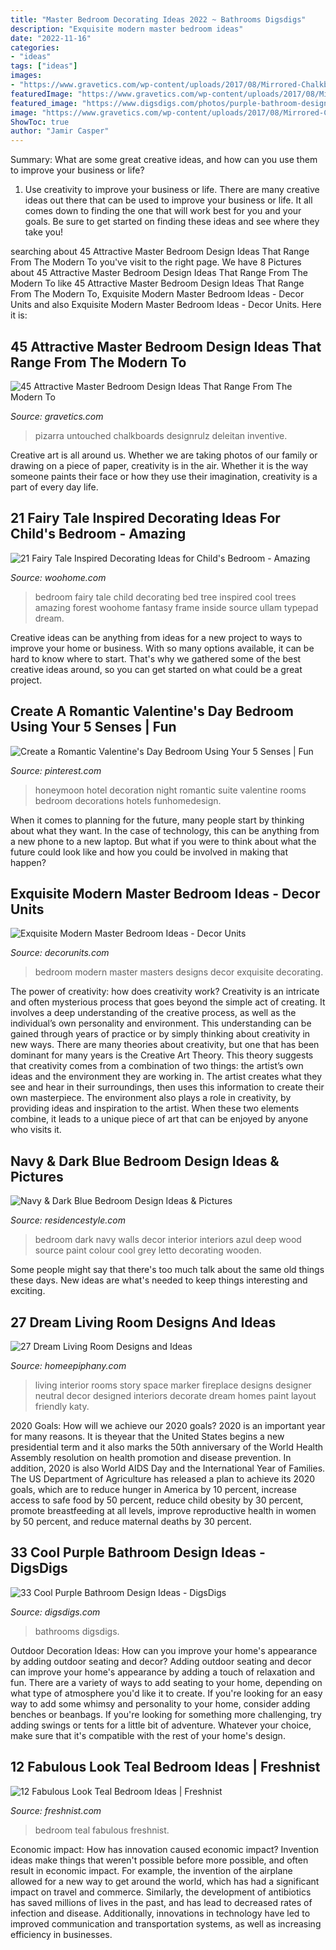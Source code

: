 ```yaml
---
title: "Master Bedroom Decorating Ideas 2022 ~ Bathrooms Digsdigs"
description: "Exquisite modern master bedroom ideas"
date: "2022-11-16"
categories:
- "ideas"
tags: ["ideas"]
images:
- "https://www.gravetics.com/wp-content/uploads/2017/08/Mirrored-Chalkboard.jpg"
featuredImage: "https://www.gravetics.com/wp-content/uploads/2017/08/Mirrored-Chalkboard.jpg"
featured_image: "https://www.digsdigs.com/photos/purple-bathroom-design-ideas-9.jpg"
image: "https://www.gravetics.com/wp-content/uploads/2017/08/Mirrored-Chalkboard.jpg"
ShowToc: true
author: "Jamir Casper"
---
```



Summary: What are some great creative ideas, and how can you use them to improve your business or life?
1. Use creativity to improve your business or life.
There are many creative ideas out there that can be used to improve your business or life. It all comes down to finding the one that will work best for you and your goals. Be sure to get started on finding these ideas and see where they take you!

	

		
searching about 45 Attractive Master Bedroom Design Ideas That Range From The Modern To you've visit to the right page. We have 8 Pictures about 45 Attractive Master Bedroom Design Ideas That Range From The Modern To like 45 Attractive Master Bedroom Design Ideas That Range From The Modern To, Exquisite Modern Master Bedroom Ideas - Decor Units and also Exquisite Modern Master Bedroom Ideas - Decor Units. Here it is:
		
    
## 45 Attractive Master Bedroom Design Ideas That Range From The Modern To

<img loading=lazy src="https://www.gravetics.com/wp-content/uploads/2017/08/Mirrored-Chalkboard.jpg" onerror="this.onerror=null;this.src='https://tse1.mm.bing.net/th?id=OIP.en_VHd-0Z9fxZX7Rt9FG4AHaLH&amp;pid=15.1';" alt="45 Attractive Master Bedroom Design Ideas That Range From The Modern To">

_Source: gravetics.com_

>pizarra untouched chalkboards designrulz deleitan inventive. 

	

Creative art is all around us. Whether we are taking photos of our family or drawing on a piece of paper, creativity is in the air. Whether it is the way someone paints their face or how they use their imagination, creativity is a part of every day life.

    
## 21 Fairy Tale Inspired Decorating Ideas For Child&#039;s Bedroom - Amazing

<img loading=lazy src="http://www.woohome.com/wp-content/uploads/2015/06/Fairy-Tale-Child-Bedroom-WooHome-16.jpg" onerror="this.onerror=null;this.src='https://tse2.mm.bing.net/th?id=OIP.nvElJIyhfHa9SMyDZ9n7JgHaLE&amp;pid=15.1';" alt="21 Fairy Tale Inspired Decorating Ideas for Child&#039;s Bedroom - Amazing">

_Source: woohome.com_

>bedroom fairy tale child decorating bed tree inspired cool trees amazing forest woohome fantasy frame inside source ullam typepad dream. 

	

Creative ideas can be anything from ideas for a new project to ways to improve your home or business. With so many options available, it can be hard to know where to start. That's why we gathered some of the best creative ideas around, so you can get started on what could be a great project.

    
## Create A Romantic Valentine&#039;s Day Bedroom Using Your 5 Senses | Fun

<img loading=lazy src="https://i.pinimg.com/736x/fc/09/46/fc0946c880820a37729dad7cff751063.jpg" onerror="this.onerror=null;this.src='https://tse4.mm.bing.net/th?id=OIP.j77n2YoAQW3QOgCJugY5OQHaJ3&amp;pid=15.1';" alt="Create a Romantic Valentine&#039;s Day Bedroom Using Your 5 Senses | Fun">

_Source: pinterest.com_

>honeymoon hotel decoration night romantic suite valentine rooms bedroom decorations hotels funhomedesign. 

	

When it comes to planning for the future, many people start by thinking about what they want. In the case of technology, this can be anything from a new phone to a new laptop. But what if you were to think about what the future could look like and how you could be involved in making that happen?

    
## Exquisite Modern Master Bedroom Ideas - Decor Units

<img loading=lazy src="https://1.bp.blogspot.com/-cGEIMkR3-5I/V84G_T5f8_I/AAAAAAAAGwA/uhklhg8MJLM__5k_6haTfhif1xjHh6ckQCLcB/s1600/modern-master-bedroom-design.jpg" onerror="this.onerror=null;this.src='https://tse1.mm.bing.net/th?id=OIP.PKK7iJpst7GWDGXE0oBEpQHaEy&amp;pid=15.1';" alt="Exquisite Modern Master Bedroom Ideas - Decor Units">

_Source: decorunits.com_

>bedroom modern master masters designs decor exquisite decorating. 

	

The power of creativity: how does creativity work?
Creativity is an intricate and often mysterious process that goes beyond the simple act of creating. It involves a deep understanding of the creative process, as well as the individual’s own personality and environment. This understanding can be gained through years of practice or by simply thinking about creativity in new ways.
There are many theories about creativity, but one that has been dominant for many years is the Creative Art Theory. This theory suggests that creativity comes from a combination of two things: the artist’s own ideas and the environment they are working in. The artist creates what they see and hear in their surroundings, then uses this information to create their own masterpiece. The environment also plays a role in creativity, by providing ideas and inspiration to the artist. When these two elements combine, it leads to a unique piece of art that can be enjoyed by anyone who visits it.

    
## Navy &amp; Dark Blue Bedroom Design Ideas &amp; Pictures

<img loading=lazy src="http://residencestyle.com/wp-content/uploads/2015/01/Blue-Bedroom-Design-Ideas.jpg" onerror="this.onerror=null;this.src='https://tse2.mm.bing.net/th?id=OIP.30V0IqvfnVKueG0iqkWnUAHaKw&amp;pid=15.1';" alt="Navy &amp; Dark Blue Bedroom Design Ideas &amp; Pictures">

_Source: residencestyle.com_

>bedroom dark navy walls decor interior interiors azul deep wood source paint colour cool grey letto decorating wooden. 

	

Some people might say that there's too much talk about the same old things these days. New ideas are what's needed to keep things interesting and exciting.

    
## 27 Dream Living Room Designs And Ideas

<img loading=lazy src="https://homeepiphany.com/wp-content/uploads/2019/06/living-rooms-pictures_80.jpg" onerror="this.onerror=null;this.src='https://tse3.mm.bing.net/th?id=OIP.PiI4fgYBXSSpBti8wAIwCQHaLG&amp;pid=15.1';" alt="27 Dream Living Room Designs and Ideas">

_Source: homeepiphany.com_

>living interior rooms story space marker fireplace designs designer neutral decor designed interiors decorate dream homes paint layout friendly katy. 

	

2020 Goals: How will we achieve our 2020 goals?
2020 is an important year for many reasons. It is theyear that the United States begins a new presidential term and it also marks the 50th anniversary of the World Health Assembly resolution on health promotion and disease prevention. In addition, 2020 is also World AIDS Day and the International Year of Families. 
The US Department of Agriculture has released a plan to achieve its 2020 goals, which are to reduce hunger in America by 10 percent, increase access to safe food by 50 percent, reduce child obesity by 30 percent, promote breastfeeding at all levels, improve reproductive health in women by 50 percent, and reduce maternal deaths by 30 percent.

    
## 33 Cool Purple Bathroom Design Ideas - DigsDigs

<img loading=lazy src="https://www.digsdigs.com/photos/purple-bathroom-design-ideas-9.jpg" onerror="this.onerror=null;this.src='https://tse4.mm.bing.net/th?id=OIP.NhOXSnRJGB3AvfL7EHp_ywHaK2&amp;pid=15.1';" alt="33 Cool Purple Bathroom Design Ideas - DigsDigs">

_Source: digsdigs.com_

>bathrooms digsdigs. 

	

Outdoor Decoration Ideas: How can you improve your home's appearance by adding outdoor seating and decor?
Adding outdoor seating and decor can improve your home's appearance by adding a touch of relaxation and fun. There are a variety of ways to add seating to your home, depending on what type of atmosphere you'd like it to create. If you're looking for an easy way to add some whimsy and personality to your home, consider adding benches or beanbags. If you're looking for something more challenging, try adding swings or tents for a little bit of adventure. Whatever your choice, make sure that it's compatible with the rest of your home's design.

    
## 12 Fabulous Look Teal Bedroom Ideas | Freshnist

<img loading=lazy src="https://freshnist.com/wp-content/uploads/2013/04/teal-bedroom-10.jpg" onerror="this.onerror=null;this.src='https://tse3.mm.bing.net/th?id=OIP.3CbK09gQZ1JM2hm_Rn4ZXgHaKH&amp;pid=15.1';" alt="12 Fabulous Look Teal Bedroom Ideas | Freshnist">

_Source: freshnist.com_

>bedroom teal fabulous freshnist. 

	

Economic impact: How has innovation caused economic impact?
Invention ideas make things that weren't possible before more possible, and often result in economic impact. For example, the invention of the airplane allowed for a new way to get around the world, which has had a significant impact on travel and commerce. Similarly, the development of antibiotics has saved millions of lives in the past, and has lead to decreased rates of infection and disease. Additionally, innovations in technology have led to improved communication and transportation systems, as well as increasing efficiency in businesses.

